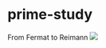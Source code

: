 # prime-study
From Fermat to Reimann
<img src="https://www.3blue1brown.com/content/lessons/2016/zeta/riemann_anim.png">
